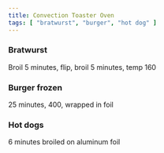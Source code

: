 ```yaml
---
title: Convection Toaster Oven
tags: [ "bratwurst", "burger", "hot dog" ]
---
```


### Bratwurst

Broil 5 minutes, flip, broil 5 minutes, temp 160

### Burger frozen

25 minutes, 400, wrapped in foil

### Hot dogs

6 minutes broiled on aluminum foil
